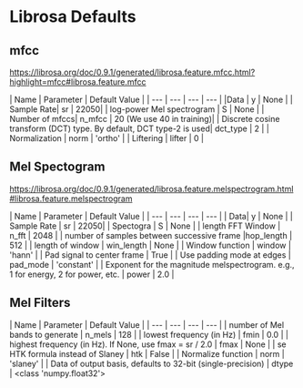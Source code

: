 # Librosa Defaults

## mfcc
https://librosa.org/doc/0.9.1/generated/librosa.feature.mfcc.html?highlight=mfcc#librosa.feature.mfcc

| Name | Parameter | Default Value | 
| --- | --- | --- | --- |
|Data | y | None |
| Sample Rate| sr | 22050|
| log-power Mel spectrogram | S | None |
| Number of mfccs| n_mfcc | 20 (We use 40 in training)|
| Discrete cosine transform (DCT) type. By default, DCT type-2 is used| dct_type | 2 |
| Normalization | norm | 'ortho' |
| Liftering  | lifter | 0 |

## Mel Spectogram
https://librosa.org/doc/0.9.1/generated/librosa.feature.melspectrogram.html#librosa.feature.melspectrogram

| Name | Parameter | Default Value | 
| --- | --- | --- | --- |
| Data| y | None |
| Sample Rate | sr | 22050|
| Spectogra | S | None |
| length FFT Window | n_fft | 2048 |
| number of samples between successive frame |hop_length | 512 |
| length of window | win_length | None |
| Window function | window | 'hann' |
| Pad signal to center frame | True |
| Use padding mode at edges | pad_mode | 'constant' |
| Exponent for the magnitude melspectrogram. e.g., 1 for energy, 2 for power, etc. | power | 2.0 |

## Mel Filters

| Name | Parameter | Default Value | 
| --- | --- | --- | --- |
| number of Mel bands to generate | n_mels |  128 |
| lowest frequency (in Hz) | fmin |  0.0 |
| highest frequency (in Hz). If None, use fmax = sr / 2.0 | fmax |  None |
| se HTK formula instead of Slaney | htk |  False |
| Normalize function | norm |  'slaney' |
| Data of output basis, defaults to 32-bit (single-precision) | dtype |  <class 'numpy.float32'>
